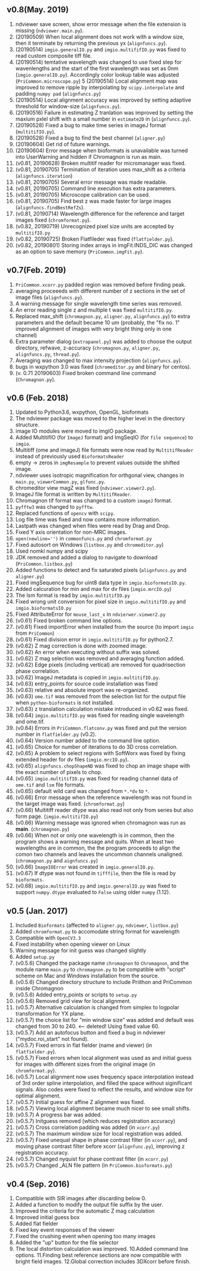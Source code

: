 v0.8(May. 2019)
----
1. ndviewer save screen, show error message when the file
extension is missing (`ndviewer.main.py`).
2. (20190509) When local alignment does not work with a window size,
then it terminate by returning the previous yx (`alignfuncs.py`).
3. (20190514) `imgio.generalIO.py` and `imgio.multififIO.py` was fixed to
read custom composite tiff file.
4. (20190514) temtative wavelength was changed to use fixed step for
    wavenlengths and the start of the first wavelength was set as
    0nm (`imgio.generalIO.py`). Accordingly color lookup table was
    adjusted (`PriCommon.microscope.py`)
5 (20190514) Local alignment map was improved to remove ripple by
interpolating by `scipy.interpolate` and padding `numpy pad`
(`alignfuncs.py`)
6. (20190514) Local alignment accuracy was improved by setting
adaptive threshold for window-size (`alignfuncs.py`).
7. (20190516) Failure in estimating Z tranlation was improved
    by setting the maxium pxlel shift with a small number in `estimate2D`
    in (`alignfuncs.py`).
8. (20190528) Fixed a bug to make time series in imageJ format
(`multitifIO.py`).
9. (20190528) Fixed a bug to find the best channel (`aligner.py`)
10. (20190604) Get rid of future warnings.
11. (20190604) Error message when bioformats is unavailable was turned
into UserWarning and hidden if Chromagnon is run as main.
12. (v0.81, 20190628) Broken multitif reader for micromanager was
fixed.
13. (v0.81, 20190705) Termination of iteration uses max_shift as a
criteria (`alignfuncs.iteration`)
14. (v0.81, 20190705) Several error message was made readable.
15. (v0.81, 20190705) Command line execution has extra parameters.
16. (v0.81, 20190705) Microscope calibration can be used.
17. (v0.81, 20190705) Find best z was made faster for large images
(`alignfuncs.findBestRefZs`).
18. (v0.81, 20190714) Wavelength difference for the reference and
target images fixed (`chromformat.py`).
19. (v0.82, 20190719) Unrecognized pixel size units are accepted by
`multitifIO.py`
20. (v0.82, 20190725) Broken Flatfileder was fixed (`flatfielder.py`).
21. (v0.82, 20190801) Storing index arrays in imgFit.INDS_DIC was
    changed as an option to save memory (`PriCommon.imgFit.py`).

v0.7(Feb. 2019)
----
1. `PriCommon.xcorr.py` padded region was removed before finding peak.
2. averaging proceeeds with different number of z sections in the set
of image files (`alignfuncs.py`).
3. A warning message for single wavelength time series was removed.
4. An error reading single z and multiple t was fixed `multitifIO.py`.
5. Replaced max_shift (`chromagnon.py`, `aligner.py`, `alignfuncs.py`)
   to extra parameters and the default became 10 um
   (probably, the "fix no. 1" improved alignment of images with very bright
   thing only in one channel)
6. Extra parameter dialog (`extrapanel.py`) was added to choose the output directory,
   refwave, z-accuracy (`chromagnon.py`, `aligner.py`,
   `alignfuncs.py`, `thread.py`).
7. Averaging was changed to max intensity projection
(`alignfuncs.py`).
8. bugs in wxpython 3.0 was fixed (`chromeditor.py` and binary for centos).
9. (v. 0.71 20190603) Fixed broken command line command (`Chromagnon.py`).



v0.6 (Feb. 2018)
----
1. Updated to Python3.6, wxpython, OpenGL, bioformats
2. The ndviewer package was moved to the higher level in the directory structure.
3. image IO modules were moved to imgIO package.
4. Added MultitifIO (for `ImageJ` format) and ImgSeqIO (for `file
   sequence`) to `imgio`.
5. Multitiff (ome and imageJ) file formats were now read by `MultitifReader` instead of
previously used `BioformatsReader`
6. empty -> zeros in `imgResample` to prevent values outside the
shifted image.
7. ndviewer uses isotropic magnification for orthgonal view, changes
in `main.py`, `viewerCommon.py`, `glfunc.py`.
8. chromeditor view magZ was fixed (`ndviewer.viewer2.py`).
9. ImageJ file format is written by `MultitifReader`.
10. Chromagnon tif format was changed to a custom `imageJ` format.
11. `pyfftw3` was changed to `pyfftw`.
12. Replaced functions of `opencv` with `scipy`.
13. Log file time was fixed and now contains more information.
14. Lastpath was changed when files were read by Drag and Drop.
15. Fixed Y axis orientation for non-MRC images.
16. `open(newline='')` in `commonfuncs.py` and `chromformat.py`
17. Fixed autosort on Windows (`listbox.py` and `chromeditor.py`)
18. Used nomkl numpy and scipy
19. JDK removed and added a dialog to navigate to download
(`PriCommon.listbox.py`)
20. Added functions to detect and fix saturated pixels
(`alignfuncs.py` and `aligner.py`)
21. Fixed imgSequence bug for uint8 data type in
`imgio.bioformatsIO.py`.
22. Added calcuration for min and max for dv files (`imgio.mrcIO.py`)
23. The lsm format is read by `imgio.multitifIO.py`
24. Fixed wrong unit conversion for pixel size in
`imgio.multitifIO.py` and `imgio.bioformatsIO.py`
25. Fixed AttributeError for `mouse_last_x` in `ndvierwer.viewer2.py`
26. (v0.61) Fixed broken command line options.
27. (v0.61) Fixed importError when installed from the source (to
import `imgio` from `PriCommon`)
28. (v0.61) Fixed division error in `imgio.multitifIO.py` for
python2.7.
29. (v0.62) Z mag correction is done with zoomed image. 
30. (v0.62) An error when executing without suffix was solved.
31. (v0.62) Z mag selection was removed and averaging function
    added.
32. (v0.62) Edge pixels (including vertical) are removed for
quadrisection phase correlation.
33. (v0.62) ImageJ metadata is copied in `imgio.multitifIO.py`.
34. (v0.63) entry_points for source code installation was fixed
35. (v0.63) relative and absolute import was re-organized.
36. (v0.63) `ome.tif` was removed from the selection list for the
output file when `python-bioformats` is not installed.
37. (v0.63) z translation calculation mistake introduced in v0.62 was
fixed.
38. (v0.64) `imgio.multitifIO.py` was fixed for reading single
wavelength and ome.tif.
39. (v0.64) Errors in `PriCommon.flatconv.py` was fixed and put the
version number in `flatfielder.py` (v0.2).
40. (v0.64) Version number added to the command line option.
41. (v0.65) Choice for number of iterations to do 3D cross
correlation.
42. (v0.65) A problem to select regions with SoftWorx was fixed by
fixing extended header for dv files (`imgio.mrcIO.py`).
43. (v0.65) `alignfuncs.chopShapeND` was fixed to chop an image shape
with the exact number of pixels to chop.
44. (v0.65) `imgio.multitifIO.py` was fixed for reading channel data
of `ome.tif` and `lsm` file formats.
45. (v0.65) default wild card was changed from `*.*dv` to `*`.
46. (v0.66) Error message when the reference wavelength was not found
in the target image was fixed. (`chromformat.py`)
47. (v0.66) Multitiff reader dtype was also read not only 
from series but also form page. (`imgio.multitifIO.py`)
48. (v0.66) Warning message was ignored when chromagnon was run as
__main__. (`chromagnon.py`)
49. (v0.66) When not or only one wavelength is in common, then the
    program shows a warning message and quits. When at least two
    wavelengths are in common, the the program proceeds to align the
    comon two channels and leaves the uncommon channels
    unaligned. (`chromagnon.py` and `aignfuncs.py`)
50. (v0.66) `ImageIOError` was created in `imgio.generalIO.py`.
51. (v0.67) If dtype was not found in `tifffile`, then the file is read
by `bioformats`.
52. (v0.68) `imgio.multitifIO.py` and `imgio.generalIO.py` was fixed
to support `numpy.dtype` evaluated to `False` using older `numpy` (1.12).

v0.5 (Jan. 2017)
----
1. Included `Bioformats` (affected to `aligner.py`, `ndviewer`, `listbox.py`)
2. Added `chromformat.py` to accomodate string format for wavelength
3. Compatible with `OpenCV3.3`
4. Fixed instability when opening viewer on Linux
5. Warning message for init guess was changed slightly
6. Added `setup.py`
7. (v0.5.6) Changed the package name `chromagnon` to `Chromagnon`, and the
   module name `main.py` to `chromagnon.py` to be compatible with
   "script" scheme on Mac and Windows installation from the source.
8. (v0.5.6) Changed directory structure to include Priithon and PriCommon
inside Chromagnon
9. (v0.5.6) Added entry_points or scripts to `setup.py`
10. (v0.5.6) Removed grid view for local alignment.
11. (v0.5.7) Alternative calculation is changed from simplex to
logpolar transformation for YX plane.
12. (v0.5.7) the choice list for "min window size" was added and
default was changed from 30 to 240. <-- deleted! Using fixed value 60.
13. (v0.5.7) Add an autofocus button and fixed a bug in ndviewer
    ("mydoc.roi_start" not found).
14. (v0.5.7) Fixed errors in flat fielder (name and viewer) (in `flatfielder.py`).
15. (v0.5.7) Fixed errors when local alignment was
    used as and initial guess for images with different sizes from the
    original image (in `chromformat.py`).
16. (v0.5.7) Local alignment now uses frequency space interpolation instead
of 3rd order spline interpolation, and filled the space without
siginificant signals. Also codes were fixed to reflect the results,
and window size for optimal alignment.
17. (v0.5.7) Initial guess for affine Z alignment was fixed.
18. (v0.5.7) Viewing local alignment became much nicer to see small
shifts.
19. (v0.5.7) A progress bar was added.
20. (v0.5.7) Initguess removed (which reduces registration accuracy)
21. (v0.5.7) Cross correlation padding was added (in `xcorr.py`)
22. (v0.5.7) The maximum window size for local registration was added.
23. (v0.5.7) Fixed unequal shape in phase contrast filter (in
    `xcorr.py`), and moving phase contrast filter before xcorr (`alignfunc.py`), improving z
    registration accuracy.
24. (v0.5.7) Changed nyquist for phase contrast filter (in `xcorr.py`)
25. (v0.5.7) Changed _ALN file pattern (in `PriCommon.bioformats.py`)

v0.4 (Sep. 2016)
----
1. Compatible with SIR images after discarding below 0.
2. Added a function to modify the output file suffix by the user.
3. Improved the criteria for the automatic Z mag calculation
4. Improved initial guess box
5. Added flat fielder
6. Fixed key event responses of the viewer
7. Fixed the crushing event when opening too many images
8. Added the "up" button for the file selector
9. The local distortion calculation was improved.
10.Added command line options.
11.Finding best reference sections are now compatible with bright field images.
12.Global correction includes 3DXcorr before finish.
